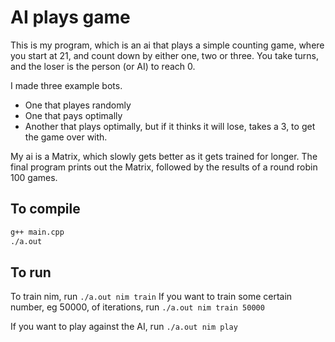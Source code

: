 # AI plays game
This is my program, which is an ai that plays a simple counting game, where you start at 21, 
and count down by either one, two or three. You take turns, and the loser is the person (or AI) to reach 0.

I made three example bots. 
* One that playes randomly
* One that pays optimally
* Another that plays optimally, but if it thinks it will lose, takes a 3, to get the game over with.

My ai is a Matrix, which slowly gets better as it gets trained for longer. The final program prints out the 
Matrix, followed by the results of a round robin 100 games.

## To compile

```bash
g++ main.cpp
./a.out
```

## To run
To train nim, run `./a.out nim train`
If you want to train some certain number, eg 50000, of iterations, run `./a.out nim train 50000`

If you want to play against the AI, run `./a.out nim play`